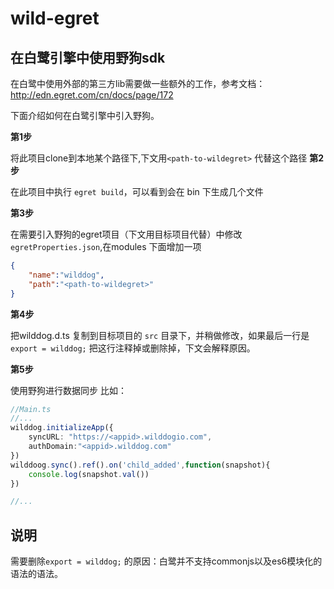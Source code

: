 # wild-egret

## 在白鹭引擎中使用野狗sdk

在白鹭中使用外部的第三方lib需要做一些额外的工作，参考文档：http://edn.egret.com/cn/docs/page/172

下面介绍如何在白鹭引擎中引入野狗。

**第1步** 

 将此项目clone到本地某个路径下,下文用`<path-to-wildegret>` 代替这个路径
**第2步** 

 在此项目中执行 `egret build`，可以看到会在 bin 下生成几个文件

**第3步** 

 在需要引入野狗的egret项目（下文用目标项目代替）中修改`egretProperties.json`,在modules 下面增加一项 

```json
{
    "name":"wilddog",
    "path":"<path-to-wildegret>"
}
```

**第4步** 

把wilddog.d.ts 复制到目标项目的 `src` 目录下，并稍做修改，如果最后一行是 `export = wilddog;` 把这行注释掉或删除掉，下文会解释原因。

**第5步** 

使用野狗进行数据同步
比如：


```ts
//Main.ts
//...
wilddog.initializeApp({
    syncURL: "https://<appid>.wilddogio.com",
    authDomain:"<appid>.wilddog.com"
})
wilddoog.sync().ref().on('child_added',function(snapshot){
    console.log(snapshot.val())
})

//...
```

## 说明

需要删除`export = wilddog;` 的原因：白鹭并不支持commonjs以及es6模块化的语法的语法。